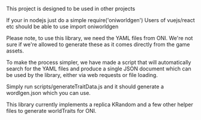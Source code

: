 This project is designed to be used in other projects 

If your in nodejs just do a simple require('oniworldgen')
Users of vuejs/react etc should be able to use import oniworldgen

Please note, to use this library, we need the YAML files from ONI. We're not sure if we're allowed to generate these as it comes directly from the game assets. 

To make the process simpler, we have made a script that will automatically search for the YAML files and produce a single JSON document which can be used by the library, either via web requests or file loading.

Simply run scripts/generateTraitData.js and it should generate a wordlgen.json which you can use.


This library currently implements a replica KRandom and a few other helper files to generate worldTraits for ONI.